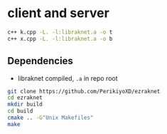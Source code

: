 # client and server

```sh
c++ k.cpp -L. -l:libraknet.a -o t
c++ x.cpp -L. -l:libraknet.a -o b
```

## Dependencies  
- libraknet compiled, `.a` in repo root
```sh
git clone https://github.com/PerikiyoXD/ezraknet
cd ezraknet
mkdir build
cd build
cmake .. -G"Unix Makefiles"
make
```

